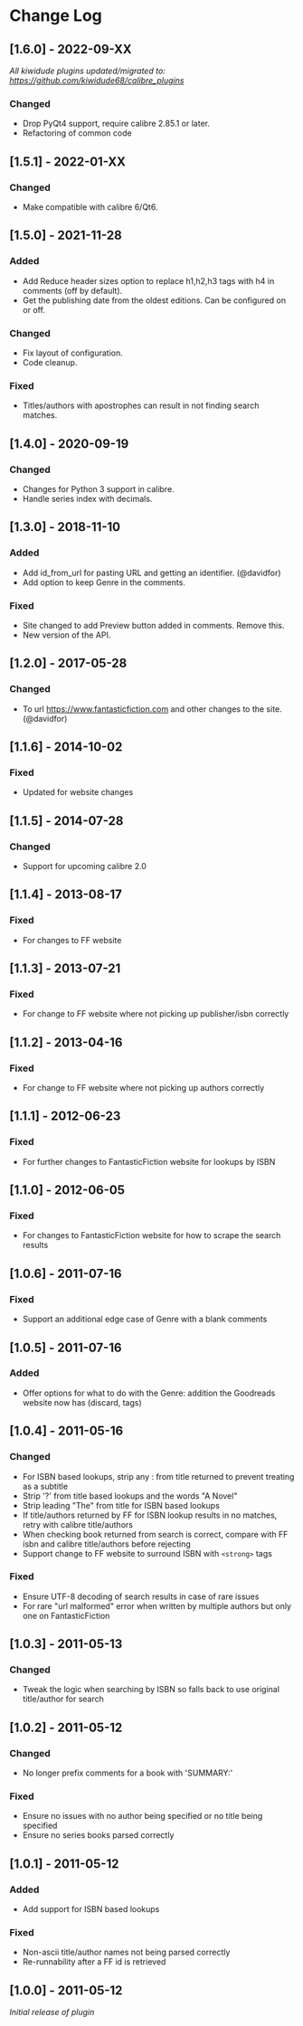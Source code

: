 # Change Log

## [1.6.0] - 2022-09-XX
_All kiwidude plugins updated/migrated to: https://github.com/kiwidude68/calibre_plugins_
### Changed
- Drop PyQt4 support, require calibre 2.85.1 or later.
- Refactoring of common code

## [1.5.1] - 2022-01-XX
### Changed
- Make compatible with calibre 6/Qt6.

## [1.5.0] - 2021-11-28
### Added
- Add Reduce header sizes option to replace h1,h2,h3 tags with h4 in comments (off by default).
- Get the publishing date from the oldest editions. Can be configured on or off.
### Changed
- Fix layout of configuration.
- Code cleanup.
### Fixed
- Titles/authors with apostrophes can result in not finding search matches.

## [1.4.0] - 2020-09-19
### Changed
- Changes for Python 3 support in calibre.
- Handle series index with decimals.

## [1.3.0] - 2018-11-10
### Added
- Add id_from_url for pasting URL and getting an identifier. (@davidfor)
- Add option to keep Genre in the comments.
### Fixed
- Site changed to add Preview button added in comments. Remove this.
- New version of the API.

## [1.2.0] - 2017-05-28
### Changed
- To url https://www.fantasticfiction.com and other changes to the site. (@davidfor)

## [1.1.6] - 2014-10-02
### Fixed
- Updated for website changes

## [1.1.5] - 2014-07-28
### Changed
- Support for upcoming calibre 2.0

## [1.1.4] - 2013-08-17
### Fixed
- For changes to FF website

## [1.1.3] - 2013-07-21
### Fixed
- For change to FF website where not picking up publisher/isbn correctly

## [1.1.2] - 2013-04-16
### Fixed
- For change to FF website where not picking up authors correctly

## [1.1.1] - 2012-06-23
### Fixed
- For further changes to FantasticFiction website for lookups by ISBN

## [1.1.0] - 2012-06-05
### Fixed
- For changes to FantasticFiction website for how to scrape the search results

## [1.0.6] - 2011-07-16
### Fixed
- Support an additional edge case of Genre with a blank comments

## [1.0.5] - 2011-07-16
### Added
- Offer options for what to do with the Genre: addition the Goodreads website now has (discard, tags)

## [1.0.4] - 2011-05-16
### Changed
- For ISBN based lookups, strip any : from title returned to prevent treating as a subtitle
- Strip '?' from title based lookups and the words "A Novel"
- Strip leading "The" from title for ISBN based lookups
- If title/authors returned by FF for ISBN lookup results in no matches, retry with calibre title/authors
- When checking book returned from search is correct, compare with FF isbn and calibre title/authors before rejecting
- Support change to FF website to surround ISBN with `<strong>` tags
### Fixed
- Ensure UTF-8 decoding of search results in case of rare issues
- For rare "url malformed" error when written by multiple authors but only one on FantasticFiction

## [1.0.3] - 2011-05-13
### Changed
- Tweak the logic when searching by ISBN so falls back to use original title/author for search

## [1.0.2] - 2011-05-12
### Changed
- No longer prefix comments for a book with 'SUMMARY:'
### Fixed
- Ensure no issues with no author being specified or no title being specified
- Ensure no series books parsed correctly

## [1.0.1] - 2011-05-12
### Added
- Add support for ISBN based lookups
### Fixed
- Non-ascii title/author names not being parsed correctly
- Re-runnability after a FF id is retrieved

## [1.0.0] - 2011-05-12
_Initial release of plugin_
